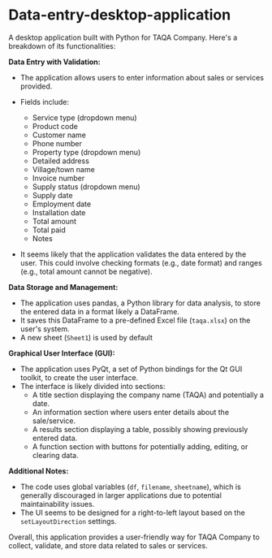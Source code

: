 # Data-entry-desktop-application
A desktop application built with Python for TAQA Company. Here's a breakdown of its functionalities:

**Data Entry with Validation:**

* The application allows users to enter information about sales or services provided.
* Fields include:
    * Service type (dropdown menu)
    * Product code
    * Customer name
    * Phone number
    * Property type (dropdown menu)
    * Detailed address
    * Village/town name
    * Invoice number
    * Supply status (dropdown menu)
    * Supply date
    * Employment date
    * Installation date
    * Total amount
    * Total paid
    * Notes

* It seems likely that the application validates the data entered by the user. This could involve checking formats (e.g., date format) and ranges (e.g., total amount cannot be negative).

**Data Storage and Management:**

* The application uses pandas, a Python library for data analysis, to store the entered data in a format likely  a DataFrame.
* It saves this DataFrame to a pre-defined Excel file (`taqa.xlsx`) on the user's system.
* A new sheet (`Sheet1`)  is used by default

**Graphical User Interface (GUI):**

* The application uses PyQt, a set of Python bindings for the Qt GUI toolkit, to create the user interface. 
* The interface is likely divided into sections:
    * A title section displaying the company name (TAQA) and potentially a date.
    * An information section where users enter details about the sale/service.
    * A results section displaying a table, possibly showing previously entered data.
    * A function section with buttons for potentially adding, editing, or clearing data.

**Additional Notes:**

* The code uses global variables (`df`, `filename`, `sheetname`), which is generally discouraged in larger applications due to potential maintainability issues.
* The UI seems to be designed for a right-to-left layout based on the `setLayoutDirection` settings.


Overall, this application provides a user-friendly way for TAQA Company to collect, validate, and store data related to sales or services. 
